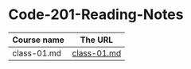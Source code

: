 # Code-201-Reading-Notes

Course name	    |   The URL
-----------     |   -------
class-01.md     |  [class-01.md](https://github.com/shokreabozahra/Code-201-Reading-Notes/blob/main/class-01.md)